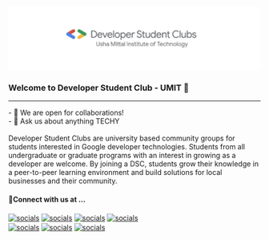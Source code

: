 <img src="https://github.com/dsc-umit/dsc-umit/blob/main/dsc.jfif" alt="dsc-banner"><br>
### Welcome to Developer Student Club - UMIT 🚀
<hr>
- 👯 We are open for collaborations!<br>
- 💬 Ask us about anything TECHY<br>
<br>
Developer Student Clubs are university based community groups for students interested in Google developer technologies. Students from all undergraduate or graduate programs with an interest in growing as a developer are welcome. By joining a DSC, students grow their knowledge in a peer-to-peer learning environment and build solutions for local businesses and their community.
<br>

#### 🤗Connect with us at ...<br>
<p><a href="https://www.linkedin.com/company/dsc-umit" target="blank"><img align="center" src="https://img.shields.io/badge/LinkedIn-0077B5?style=for-the-badge&logo=linkedin&logoColor=white" alt="socials"/></a> <a href="http://www.gmail.com/" target="blank"><img align="center" src="https://img.shields.io/badge/dsc.umit@gmail.com-D14836?style=for-the-badge&logo=gmail&logoColor=white" alt="socials"/></a> <a href="https://www.instagram.com/dsc_umit/" target="blank"><img align="center" src="https://img.shields.io/badge/Instagram-E4405F?style=for-the-badge&logo=instagram&logoColor=white" alt="socials"/></a> <a href="https://twitter.com/DscUmit" target="blank"><img align="center" src="https://img.shields.io/badge/Twitter-1DA1F2?style=for-the-badge&logo=twitter&logoColor=white" alt="socials"/></a><br/><a href="https://discord.gg/WxRDeAFxbu" target="blank"><img align="center" src="https://img.shields.io/badge/Discord-7289DA?style=for-the-badge&logo=discord&logoColor=white" alt="socials"/></a> <a href="https://medium.com/dsc-umit" target="blank"><img align="center" src="https://img.shields.io/badge/Medium-12100E?style=for-the-badge&logo=medium&logoColor=white" alt="socials"/></a> <a href="https://www.facebook.com/dsc.umit.3" target="blank"><img align="center" src="https://img.shields.io/badge/Facebook-1877F2?style=for-the-badge&logo=facebook&logoColor=white" alt="socials"/></a></p>

